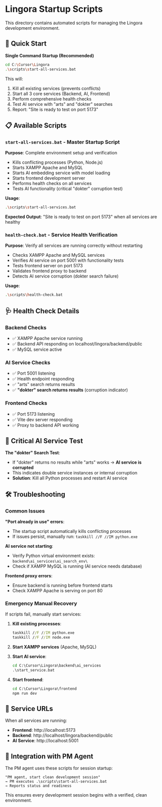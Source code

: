 # Lingora Startup Scripts

This directory contains automated scripts for managing the Lingora development environment.

## 🚀 Quick Start

**Single Command Startup (Recommended)**
```bash
cd C:\Cursor\Lingora
.\scripts\start-all-services.bat
```

This will:
1. Kill all existing services (prevents conflicts)
2. Start all 3 core services (Backend, AI, Frontend)
3. Perform comprehensive health checks
4. Test AI service with "arts" and "dokter" searches
5. Report: "Site is ready to test on port 5173"

## 📋 Available Scripts

### `start-all-services.bat` - Master Startup Script
**Purpose**: Complete environment setup and verification
- Kills conflicting processes (Python, Node.js)
- Starts XAMPP Apache and MySQL
- Starts AI embedding service with model loading
- Starts frontend development server
- Performs health checks on all services
- Tests AI functionality (critical "dokter" corruption test)

**Usage**: 
```bash
.\scripts\start-all-services.bat
```

**Expected Output**: "Site is ready to test on port 5173" when all services are healthy

### `health-check.bat` - Service Health Verification
**Purpose**: Verify all services are running correctly without restarting
- Checks XAMPP Apache and MySQL services
- Verifies AI service on port 5001 with functionality tests
- Tests frontend server on port 5173
- Validates frontend proxy to backend
- Detects AI service corruption (dokter search failure)

**Usage**:
```bash
.\scripts\health-check.bat
```

## 🩺 Health Check Details

### Backend Checks
- ✅ XAMPP Apache service running
- ✅ Backend API responding on localhost/lingora/backend/public
- ✅ MySQL service active

### AI Service Checks  
- ✅ Port 5001 listening
- ✅ Health endpoint responding
- ✅ "arts" search returns results
- ✅ **"dokter" search returns results** (corruption indicator)

### Frontend Checks
- ✅ Port 5173 listening  
- ✅ Vite dev server responding
- ✅ Proxy to backend API working

## 🚨 Critical AI Service Test

**The "dokter" Search Test**: 
- If "dokter" returns no results while "arts" works → **AI service is corrupted**
- This indicates double service instances or internal corruption
- **Solution**: Kill all Python processes and restart AI service

## 🛠️ Troubleshooting

### Common Issues

**"Port already in use" errors**:
- The startup script automatically kills conflicting processes
- If issues persist, manually run: `taskkill //F //IM python.exe`

**AI service not starting**:
- Verify Python virtual environment exists: `backend\ai_services\ai_search_env\`
- Check if XAMPP MySQL is running (AI service needs database)

**Frontend proxy errors**:
- Ensure backend is running before frontend starts
- Check XAMPP Apache is serving on port 80

### Emergency Manual Recovery

If scripts fail, manually start services:

1. **Kill existing processes**:
   ```cmd
   taskkill //F //IM python.exe
   taskkill //F //IM node.exe
   ```

2. **Start XAMPP services** (Apache, MySQL)

3. **Start AI service**:
   ```cmd
   cd C:\Cursor\Lingora\backend\ai_services
   .\start_service.bat
   ```

4. **Start frontend**:
   ```cmd
   cd C:\Cursor\Lingora\frontend
   npm run dev
   ```

## 🎯 Service URLs

When all services are running:
- **Frontend**: http://localhost:5173
- **Backend**: http://localhost/lingora/backend/public
- **AI Service**: http://localhost:5001

## 🔧 Integration with PM Agent

The PM agent uses these scripts for session startup:
```
"PM agent, start clean development session"
→ PM executes .\scripts\start-all-services.bat
→ Reports status and readiness
```

This ensures every development session begins with a verified, clean environment.